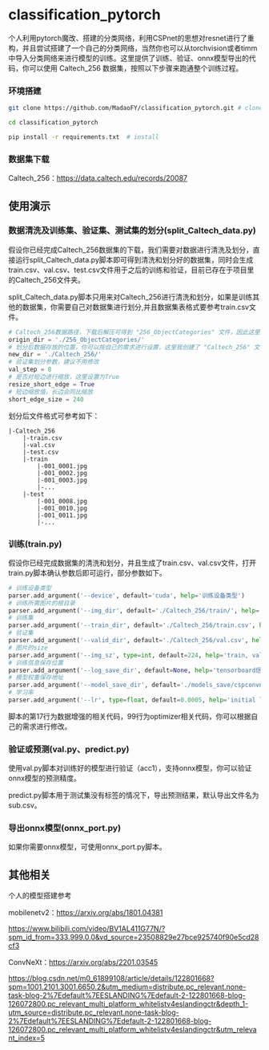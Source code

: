 # classification_pytorch
 个人利用pytorch魔改、搭建的分类网络，利用CSPnet的思想对resnet进行了重构，并且尝试搭建了一个自己的分类网络，当然你也可以从torchvision或者timm中导入分类网络来进行模型的训练。这里提供了训练、验证、onnx模型导出的代码，你可以使用 Caltech_256 数据集，按照以下步骤来跑通整个训练过程。

 
 ### 环境搭建
 ```bash
git clone https://github.com/MadaoFY/classification_pytorch.git # clone

cd classification_pytorch

pip install -r requirements.txt  # install
```

### 数据集下载
Caltech_256：https://data.caltech.edu/records/20087

## 使用演示
### 数据清洗及训练集、验证集、测试集的划分(split_Caltech_data.py)
假设你已经完成Caltech_256数据集的下载，我们需要对数据进行清洗及划分，直接运行split_Caltech_data.py脚本即可得到清洗和划分好的数据集，同时会生成train.csv、val.csv、test.csv文件用于之后的训练和验证，目前已存在于项目里的Caltech_256文件夹。

split_Caltech_data.py脚本只用来对Caltech_256进行清洗和划分，如果是训练其他的数据集，你需要自己对数据集进行划分,并且数据集表格式要参考train.csv文件。
```python
# Caltech_256数据路径，下载后解压可得到 "256_ObjectCategories" 文件，因此这里默认设置 './256_ObjectCategories/'
origin_dir = './256_ObjectCategories/'
# 划分后数据存放的位置，你可以按自己的需求进行设置，这里我创建了 "Caltech_256" 文件夹来放置清洗、划分后的数据
new_dir = './Caltech_256/'
# 验证集划分参数，建议不用修改
val_step = 8
# 是否对短边进行缩放，这里设置为True
resize_short_edge = True
# 短边缩放值，长边会同比缩放
short_edge_size = 240
```
划分后文件格式可参考如下：
```
|-Caltech_256
    |-train.csv
    |-val.csv
    |-test.csv
    |-train
        |-001_0001.jpg
        |-001_0002.jpg
        |-001_0003.jpg
        |-...
    |-test
        |-001_0008.jpg
        |-001_0010.jpg
        |-001_0011.jpg
        |-...
```

### 训练(train.py)
假设你已经完成数据集的清洗和划分，并且生成了train.csv、val.csv文件，打开train.py脚本确认参数后即可运行，部分参数如下。
```python
# 训练设备类型
parser.add_argument('--device', default='cuda', help='训练设备类型')
# 训练所需图片的根目录
parser.add_argument('--img_dir', default='./Caltech_256/train/', help='训练所用图片根目录')
# 训练集
parser.add_argument('--train_dir', default='./Caltech_256/train.csv', help='训练集文档')
# 验证集
parser.add_argument('--valid_dir', default='./Caltech_256/val.csv', help='验证集文档')
# 图片的size
parser.add_argument('--img_sz', type=int, default=224, help='train, val image size (pixels)')
# 训练信息保存位置
parser.add_argument('--log_save_dir', default=None, help='tensorboard信息保存地址')
# 模型权重保存地址
parser.add_argument('--model_save_dir', default='./models_save/cspconvnext_t', help='模型权重保存地址')
# 学习率
parser.add_argument('--lr', type=float, default=0.0005, help='initial learning rate, 0.001 is the default value for training')
```
脚本的第17行为数据增强的相关代码，99行为optimizer相关代码，你可以根据自己的需求进行修改。


### 验证或预测(val.py、predict.py)
使用val.py脚本对训练好的模型进行验证（acc1），支持onnx模型，你可以验证onnx模型的预测精度。

predict.py脚本用于测试集没有标签的情况下，导出预测结果，默认导出文件名为sub.csv。


### 导出onnx模型(onnx_port.py)
如果你需要onnx模型，可使用onnx_port.py脚本。


## 其他相关

个人的模型搭建参考

mobilenetv2：https://arxiv.org/abs/1801.04381

https://www.bilibili.com/video/BV1AL411G77N/?spm_id_from=333.999.0.0&vd_source=23508829e27bce925740f90e5cd28cf3


ConvNeXt：https://arxiv.org/abs/2201.03545

https://blog.csdn.net/m0_61899108/article/details/122801668?spm=1001.2101.3001.6650.2&utm_medium=distribute.pc_relevant.none-task-blog-2%7Edefault%7EESLANDING%7Edefault-2-122801668-blog-126072800.pc_relevant_multi_platform_whitelistv4eslandingctr&depth_1-utm_source=distribute.pc_relevant.none-task-blog-2%7Edefault%7EESLANDING%7Edefault-2-122801668-blog-126072800.pc_relevant_multi_platform_whitelistv4eslandingctr&utm_relevant_index=5





